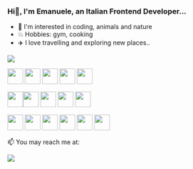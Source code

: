 ### Hi👋, I'm Emanuele, an Italian Frontend Developer...


* 👀 I'm interested in coding, animals and nature
* 💥 Hobbies: gym, cooking
* ✈️ I love travelling and exploring new places..


<img src="https://github-readme-stats.vercel.app/api/top-langs?username=EmanueleDB&layout=compact"/>

<img height=35 src="https://cdn.jsdelivr.net/gh/devicons/devicon/icons/javascript/javascript-original.svg"/> <img height=35 src="https://cdn.jsdelivr.net/gh/devicons/devicon/icons/vuejs/vuejs-original.svg"/>
<img height=35 src="https://cdn.jsdelivr.net/gh/devicons/devicon/icons/nuxtjs/nuxtjs-original.svg" />
<img height=35 src="https://cdn.jsdelivr.net/gh/devicons/devicon/icons/typescript/typescript-original.svg"/>
<img height=35 src="https://cdn.jsdelivr.net/gh/devicons/devicon/icons/eslint/eslint-original.svg"/>



<img height=35 src="https://cdn.jsdelivr.net/gh/devicons/devicon@latest/icons/tailwindcss/tailwindcss-original.svg" /><img height=35 src="https://cdn.jsdelivr.net/gh/devicons/devicon/icons/html5/html5-original.svg"/> 
<img height=35 src="https://cdn.jsdelivr.net/gh/devicons/devicon/icons/sass/sass-original.svg"/>
<img height=35 src="https://cdn.jsdelivr.net/gh/devicons/devicon/icons/css3/css3-original.svg"/>
<img height=35 src="https://cdn.jsdelivr.net/gh/devicons/devicon/icons/bootstrap/bootstrap-original.svg"/>


<img height=35 src="https://cdn.jsdelivr.net/gh/devicons/devicon/icons/nodejs/nodejs-original.svg"/> <img height=35 src="https://cdn.jsdelivr.net/gh/devicons/devicon/icons/npm/npm-original-wordmark.svg"/>
<img height=35 src="https://cdn.jsdelivr.net/gh/devicons/devicon/icons/mongodb/mongodb-original.svg"/>
<img height=35 src="https://cdn.jsdelivr.net/gh/devicons/devicon/icons/git/git-original.svg"/>
<img height=35 src="https://cdn.jsdelivr.net/gh/devicons/devicon/icons/github/github-original.svg"/>
<img height=35 src="https://cdn.jsdelivr.net/gh/devicons/devicon/icons/gitlab/gitlab-original.svg"/>




📫 You may reach me at:

[![](https://img.shields.io/badge/linkedin-%230077B5.svg?style=for-the-badge&logo=linkedin)](https://www.linkedin.com/in/emanueledibene/)
